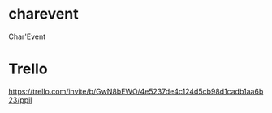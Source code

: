 # charevent
Char'Event

# Trello
https://trello.com/invite/b/GwN8bEWO/4e5237de4c124d5cb98d1cadb1aa6b23/ppil
